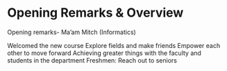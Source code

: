 # Opening Remarks & Overview
Opening remarks- Ma’am Mitch (Informatics)

Welcomed the new course 
Explore fields and make friends
Empower each other to move forward 
Achieving greater things with the faculty and students in the department 
Freshmen: Reach out to seniors 
